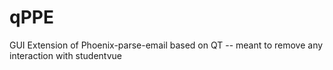 # qPPE
GUI Extension of Phoenix-parse-email based on QT -- meant to remove any interaction with studentvue
